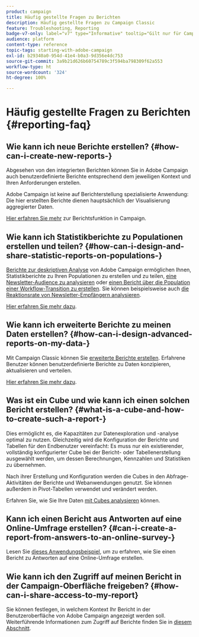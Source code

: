 ```yaml
---
product: campaign
title: Häufig gestellte Fragen zu Berichten
description: Häufig gestellte Fragen zu Campaign Classic
feature: Troubleshooting, Reporting
badge-v7-only: label="v7" type="Informative" tooltip="Gilt nur für Campaign Classic v7"
audience: platform
content-type: reference
topic-tags: starting-with-adobe-campaign
exl-id: b29340a0-954d-41e4-b0a3-9d356e4dc753
source-git-commit: 3a9b21d626b60754789c3f594ba798309f62a553
workflow-type: ht
source-wordcount: '324'
ht-degree: 100%

---
```


# Häufig gestellte Fragen zu Berichten {#reporting-faq}



## Wie kann ich neue Berichte erstellen? {#how-can-i-create-new-reports-}

Abgesehen von den integrierten Berichten können Sie in Adobe Campaign auch benutzerdefinierte Berichte entsprechend dem jeweiligen Kontext und Ihren Anforderungen erstellen.

Adobe Campaign ist keine auf Berichterstellung spezialisierte Anwendung: Die hier erstellten Berichte dienen hauptsächlich der Visualisierung aggregierter Daten.

[Hier erfahren Sie mehr](../../reporting/using/about-adobe-campaign-reporting-tools.md) zur Berichtsfunktion in Campaign.

## Wie kann ich Statistikberichte zu Populationen erstellen und teilen? {#how-can-i-design-and-share-statistic-reports-on-populations-}

[Berichte zur deskriptiven Analyse](../../reporting/using/about-descriptive-analysis.md) von Adobe Campaign ermöglichen Ihnen, Statistikberichte zu Ihren Populationen zu erstellen und zu teilen, [eine Newsletter-Audience zu analysieren](../../reporting/using/use-cases.md#analyzing-a-population) oder [einen Bericht über die Population einer Workflow-Transition zu erstellen](../../reporting/using/use-cases.md#analyzing-a-transition-target-in-a-workflow). Sie können beispielsweise auch [die Reaktionsrate von Newsletter-Empfängern analysieren](../../reporting/using/use-cases.md#analyzing-recipient-tracking-logs).

[Hier erfahren Sie mehr dazu](../../reporting/using/about-descriptive-analysis.md).

## Wie kann ich erweiterte Berichte zu meinen Daten erstellen? {#how-can-i-design-advanced-reports-on-my-data-}

Mit Campaign Classic können Sie [erweiterte Berichte erstellen](../../reporting/using/about-reports-creation-in-campaign.md). Erfahrene Benutzer können benutzerdefinierte Berichte zu Daten konzipieren, aktualisieren und verteilen.

[Hier erfahren Sie mehr dazu](../../reporting/using/about-reports-creation-in-campaign.md).

## Was ist ein Cube und wie kann ich einen solchen Bericht erstellen? {#what-is-a-cube-and-how-to-create-such-a-report-}

Dies ermöglicht es, die Kapazitäten zur Datenexploration und -analyse optimal zu nutzen. Gleichzeitig wird die Konfiguration der Berichte und Tabellen für den Endbenutzer vereinfacht: Es muss nur ein existierender, vollständig konfigurierter Cube bei der Bericht- oder Tabellenerstellung ausgewählt werden, um dessen Berechnungen, Kennzahlen und Statistiken zu übernehmen.

Nach ihrer Erstellung und Konfiguration werden die Cubes in den Abfrage-Aktivitäten der Berichte und Webanwendungen genutzt. Sie können außerdem in Pivot-Tabellen verwendet und verändert werden.

Erfahren Sie, wie Sie Ihre Daten [mit Cubes analysieren](../../reporting/using/ac-cubes.md) können.

## Kann ich einen Bericht aus Antworten auf eine Online-Umfrage erstellen? {#can-i-create-a-report-from-answers-to-an-online-survey-}

Lesen Sie [dieses Anwendungsbeispiel](../../surveys/using/use-case--displaying-report-on-answers-to-an-online-survey.md), um zu erfahren, wie Sie einen Bericht zu Antworten auf eine Online-Umfrage erstellen.

## Wie kann ich den Zugriff auf meinen Bericht in der Campaign-Oberfläche freigeben? {#how-can-i-share-access-to-my-report}

Sie können festlegen, in welchem Kontext Ihr Bericht in der Benutzeroberfläche von Adobe Campaign angezeigt werden soll. Weiterführende Informationen zum Zugriff auf Berichte finden Sie in [diesem Abschnitt](../../reporting/using/configuring-access-to-the-report.md).
